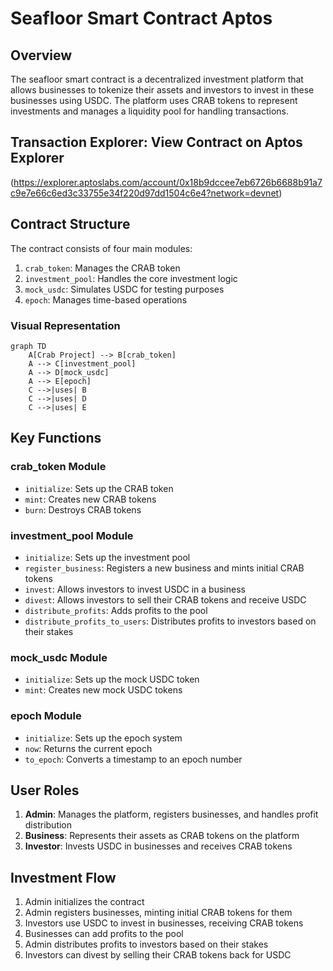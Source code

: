 # Seafloor Smart Contract Aptos

## Overview

The seafloor smart contract is a decentralized investment platform that allows businesses to tokenize their assets and investors to invest in these businesses using USDC. The platform uses CRAB tokens to represent investments and manages a liquidity pool for handling transactions.

## Transaction Explorer: View Contract on Aptos Explorer
(https://explorer.aptoslabs.com/account/0x18b9dccee7eb6726b6688b91a7c9e7e66c6ed3c33755e34f220d97dd1504c6e4?network=devnet)

## Contract Structure

The contract consists of four main modules:

1. `crab_token`: Manages the CRAB token
2. `investment_pool`: Handles the core investment logic
3. `mock_usdc`: Simulates USDC for testing purposes
4. `epoch`: Manages time-based operations

### Visual Representation

```mermaid
graph TD
    A[Crab Project] --> B[crab_token]
    A --> C[investment_pool]
    A --> D[mock_usdc]
    A --> E[epoch]
    C -->|uses| B
    C -->|uses| D
    C -->|uses| E
```

## Key Functions

### crab_token Module

- `initialize`: Sets up the CRAB token
- `mint`: Creates new CRAB tokens
- `burn`: Destroys CRAB tokens

### investment_pool Module

- `initialize`: Sets up the investment pool
- `register_business`: Registers a new business and mints initial CRAB tokens
- `invest`: Allows investors to invest USDC in a business
- `divest`: Allows investors to sell their CRAB tokens and receive USDC
- `distribute_profits`: Adds profits to the pool
- `distribute_profits_to_users`: Distributes profits to investors based on their stakes

### mock_usdc Module

- `initialize`: Sets up the mock USDC token
- `mint`: Creates new mock USDC tokens

### epoch Module

- `initialize`: Sets up the epoch system
- `now`: Returns the current epoch
- `to_epoch`: Converts a timestamp to an epoch number

## User Roles

1. **Admin**: Manages the platform, registers businesses, and handles profit distribution
2. **Business**: Represents their assets as CRAB tokens on the platform
3. **Investor**: Invests USDC in businesses and receives CRAB tokens

## Investment Flow

1. Admin initializes the contract
2. Admin registers businesses, minting initial CRAB tokens for them
3. Investors use USDC to invest in businesses, receiving CRAB tokens
4. Businesses can add profits to the pool
5. Admin distributes profits to investors based on their stakes
6. Investors can divest by selling their CRAB tokens back for USDC
